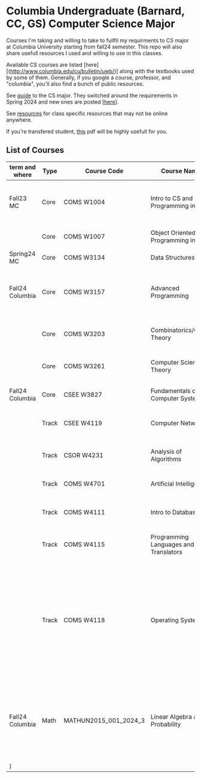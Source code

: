 # Columbia Undergraduate (Barnard, CC, GS) Computer Science Major
 
Courses I'm taking and willing to take to fullfil my requirments to CS major at Columbia University starting from fall24 semester.
This repo will also share usefull resources I used and willing to use in this classes. 

Available CS courses are listed [here][(http://www.columbia.edu/cu/bulletin/uwb/)] along with the textbooks used by some of them. Generally, if you google a course, professor, and "columbia", you'll also find a bunch of public resources. 

See [guide](https://github.com/mdzhang/columbia-cs-resources/blob/master/Guide.xls) to the CS major. They switched around the requirements in Spring 2024 and new ones are posted [[here](https://www.cs.columbia.edu/wp-content/uploads/2023/11/BA.pdf)].

See [resources](https://github.com/mdzhang/columbia-cs-resources/tree/master/resources) for class specific resources that may not be online anywhere.

If you're transfered student, [this](https://mail.google.com/mail/u/0/#search/adam+/QgrcJHsHkKlMmLGSTWqVgrbNdTpTnwdcTJl?projector=1&messagePartId=0.1) pdf will be highly usefull for you.

## List of Courses

|term and where| Type  | Course Code | Course Name | Professor | Texts | Additional Resources |
|-----|-------| ------------|-------------|-----------|-------|----------------------|
|Fall23 MC| Core  | COMS W1004  | Intro to CS and Programming in Java | Cannon | <ul><li>Big Java</li><li>Invitation to Computer Science</li> | |
|| Core  | COMS W1007  | Object Oriented Programming in Java | Kender | Java Software Solutions, Lewis & Loftus | |
|Spring24 MC| Core  | COMS W3134  | Data Structures | Pasik | None | [lecture notes](https://github.com/mdzhang/columbia-cs-resources/blob/master/resources/cs3134/Lectures) |
|Fall24 Columbia| Core  | COMS W3157  | Advanced Programming | Jae | The C Programming Language | <ul><li>[class site]([http://www.cs.columbia.edu/~jae/3157-LAST](https://cs3157.github.io/www/2024-9/)</li><li>TAs [repo][https://github.com/cs3157]</li></ul> |
|| Core  | COMS W3203  | Combinatorics/Graph Theory | Strickland | Discrete Mathematics and Its Applications Seventh Edition | None |
|| Core  | COMS W3261  | Computer Science Theory | Yannakakis | Introduction to Automata Theory, Languages, and Computation | [lecture notes](https://github.com/mdzhang/columbia-cs-resources/blob/master/resources/cs3261/Lectures) |
|Fall24 Columbia| Core  | CSEE W3827  | Fundamentals of Computer Systems | Martha Kim | Digital Design and Computer Architecture | [class site](http://www.cs.columbia.edu/~martha/courses/3827/) [Syllabus](https://github.com/ddavid37/Columibia_CS_resources/blob/main/CSEEW3827_001_2024_3%09FUNDAMENTALS%20OF%20COMPUTER%20SYSTS/Course%20Syllabus.md)|
|| Track | CSEE W4119  | Computer Networks | Chaintreau | Computer networking : a top-down approach; 9780132856201 | [class site](http://www.cs.columbia.edu/~augustin/) (links at bottom)|
|| Track | CSOR W4231  | Analysis of Algorithms | Chen | Introduction to Algorithms, Third Edition; 9780262033848 | [class site](https://alg12.wikischolars.columbia.edu/) |
|| Track | COMS W4701  | Artificial Intelligence | Radev | Artificial Intelligence, A Modern Approach; 0136042597 | [class site](http://www1.cs.columbia.edu/~cs4701/) |
|| Track | COMS W4111  | Intro to Databases | Biliris | Database management systems; 9780072465631 | [class site](http://www.cs.columbia.edu/~biliris/4111/index.htm/) [github](https://donald-f-ferguson.github.io/W4111-Intro-to-Databases-Base/)|
|| Track | COMS W4115  | Programming Languages and Translators | Aho | Compilers: principles, techniques, & tools; 9780321486813 | [class site](http://www.cs.columbia.edu/~aho/cs4115/) |
|| Track | COMS W4118  | Operating Systems | Jae | <ul><li>Advanced Programming in the UNIX Environment, 3rd Edition; 9780321637734</li><li>Linux kernel development; 9780672329463</li><li>Operating System Concepts Essentials, 2nd Edition; 9781118804926</li></ul> | [class site](http://www.cs.columbia.edu/~jae/4118/) |
|Fall24 Columbia| Math | MATHUN2015_001_2024_3 |	Linear Algebra and Probability | Evan Sorensen | <ul><li></li><li>Linux kernel development; 9780672329463</li><li>Operating System Concepts Essentials, 2nd Edition; 9781118804926</li></ul> | [class site](http://www.cs.columbia.edu/~jae/4118/) [H.W.](https://github.com/ddavid37/Columibia_CS_resources/tree/main/HW)
) |
